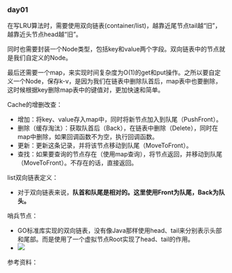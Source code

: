 ### day01

在写LRU算法时，需要使用双向链表(container/list)，越靠近尾节点tail越“旧”，越靠近头节点head越“旧”。

同时也需要封装一个Node类型，包括key和value两个字段。双向链表中的节点就是我们自定义的Node。

最后还需要一个map，来实现时间复杂度为O(1)的get和put操作。之所以要自定义一个Node，保存k-v，是因为我们在链表中删除队首后，map表中也要删除，这时候根据key删除map表中的键值对，更加快速和简单。

Cache的增删改查：

* 增加：将key、value存入map中，同时将新节点加入到队尾（PushFront）。
* 删除（缓存淘汰）：获取队首后（Back），在链表中删除（Delete），同时在map中删除，如果回调函数不为空，执行回调函数。
* 更新：更新这条记录，并将该节点移动到队尾（MoveToFront）。
* 查找：如果要查询的节点存在（使用map查询），将节点返回，并移动到队尾（MoveToFront）。不存在的话，直接返回。

list双向链表定义：

* 对于双向链表来说，**队首和队尾是相对的。这里使用Front为队尾，Back为队头。**

哨兵节点：

* GO标准库实现的双向链表，没有像Java那样使用head、tail来分别表示头部和尾部。而是使用了一个虚拟节点Root实现了head、tail的作用。
* ![](E:\develop\code\GOProjects\GoCache\GOCache\list哨兵节点.png)

参考资料：

[什么是鸭子类型]: https://cloud.tencent.com/developer/article/1849579
[Go 标准库-双向链表 (container/list) 源码解析]: https://blog.csdn.net/eight_eyes/article/details/121068799
[理解Golang中的interface和interface{}]:https://www.cnblogs.com/maji233/p/11178413.html

